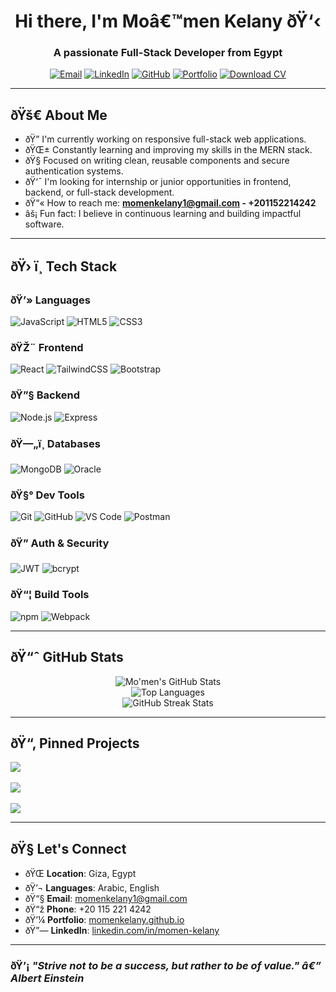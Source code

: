 
<h1 align="center">Hi there, I'm Moâ€™men Kelany ðŸ‘‹</h1>
<h3 align="center">A passionate Full-Stack Developer from Egypt</h3>

<p align="center">
  <a href="mailto:momenkelany1@gmail.com"><img src="https://img.shields.io/badge/-Email-D14836?style=for-the-badge&logo=gmail&logoColor=white" alt="Email"></a>
  <a href="https://www.linkedin.com/in/momen-kelany"><img src="https://img.shields.io/badge/-LinkedIn-0077B5?style=for-the-badge&logo=linkedin&logoColor=white" alt="LinkedIn"></a>
  <a href="https://github.com/momenkelany"><img src="https://img.shields.io/badge/-GitHub-181717?style=for-the-badge&logo=github&logoColor=white" alt="GitHub"></a>
  <a href="https://momenkelany.github.io/Momen-Kelany-Portfolio/"><img src="https://img.shields.io/badge/-Portfolio-000?style=for-the-badge&logo=firefox-browser&logoColor=white" alt="Portfolio"></a>
  <a href="https://drive.google.com/file/d/1skqfLlu3qh3nVVDDBpapbsJGHK2V09hW/view?usp=sharing"><img src="https://img.shields.io/badge/-Download_CV-4CAF50?style=for-the-badge&logo=google-drive&logoColor=white" alt="Download CV"></a>
</p>

---

## ðŸš€ About Me

- ðŸ”­ I'm currently working on responsive full-stack web applications.
- ðŸŒ± Constantly learning and improving my skills in the MERN stack.
- ðŸ§  Focused on writing clean, reusable components and secure authentication systems.
- ðŸ‘¯ I'm looking for internship or junior opportunities in frontend, backend, or full-stack development.
- ðŸ“« How to reach me: **momenkelany1@gmail.com - +201152214242**
- âš¡ Fun fact: I believe in continuous learning and building impactful software.

---

## ðŸ› ï¸ Tech Stack

### ðŸ’» Languages
![JavaScript](https://img.shields.io/badge/-JavaScript-black?style=flat-square&logo=javascript)
![HTML5](https://img.shields.io/badge/-HTML5-E34F26?style=flat-square&logo=html5&logoColor=white)
![CSS3](https://img.shields.io/badge/-CSS3-1572B6?style=flat-square&logo=css3)

### ðŸŽ¨ Frontend
![React](https://img.shields.io/badge/-React-20232A?style=flat-square&logo=react)
![TailwindCSS](https://img.shields.io/badge/-TailwindCSS-38B2AC?style=flat-square&logo=tailwind-css)
![Bootstrap](https://img.shields.io/badge/-Bootstrap-563D7C?style=flat-square&logo=bootstrap)

### ðŸ”§ Backend
![Node.js](https://img.shields.io/badge/-Node.js-339933?style=flat-square&logo=node.js)
![Express](https://img.shields.io/badge/-Express-000000?style=flat-square&logo=express)

### ðŸ—„ï¸ Databases
![MongoDB](https://img.shields.io/badge/-MongoDB-4EA94B?style=flat-square&logo=mongodb)
![Oracle](https://img.shields.io/badge/-Oracle-F80000?style=flat-square&logo=oracle)

### ðŸ§° Dev Tools
![Git](https://img.shields.io/badge/-Git-F05032?style=flat-square&logo=git)
![GitHub](https://img.shields.io/badge/-GitHub-181717?style=flat-square&logo=github)
![VS Code](https://img.shields.io/badge/-VS%20Code-007ACC?style=flat-square&logo=visual-studio-code)
![Postman](https://img.shields.io/badge/-Postman-FF6C37?style=flat-square&logo=postman)

### ðŸ” Auth & Security
![JWT](https://img.shields.io/badge/-JWT-000000?style=flat-square&logo=jsonwebtokens)
![bcrypt](https://img.shields.io/badge/-bcrypt-563D7C?style=flat-square)

### ðŸ“¦ Build Tools
![npm](https://img.shields.io/badge/-npm-CB3837?style=flat-square&logo=npm)
![Webpack](https://img.shields.io/badge/-Webpack-8DD6F9?style=flat-square&logo=webpack)

---

## ðŸ“ˆ GitHub Stats

<p align="center">
  <img src="https://github-readme-stats.vercel.app/api?username=momenkelany&show_icons=true&theme=radical" alt="Mo'men's GitHub Stats"/>
  <br/>
  <img src="https://github-readme-stats.vercel.app/api/top-langs/?username=momenkelany&layout=compact&theme=radical" alt="Top Languages"/>
  <br/>
  <img src="https://github-readme-streak-stats.herokuapp.com/?user=momenkelany&theme=radical" alt="GitHub Streak Stats"/>
</p>

---

## ðŸ“‚ Pinned Projects

<p align="left">
  <a href="https://github.com/momenkelany/Momen-Kelany-Portfolio">
    <img align="center" src="https://github-readme-stats.vercel.app/api/pin/?username=momenkelany&repo=Momen-Kelany-Portfolio&theme=radical" />
  </a>
  <br/><br/>
  <a href="https://github.com/momenkelany/weather-app">
    <img align="center" src="https://github-readme-stats.vercel.app/api/pin/?username=momenkelany&repo=weather-app&theme=radical" />
  </a>
  <br/><br/>
  <a href="https://github.com/momenkelany/TV-Show-Search">
    <img align="center" src="https://github-readme-stats.vercel.app/api/pin/?username=momenkelany&repo=TV-Show-Search&theme=radical" />
  </a>
</p>

---

## ðŸ§­ Let's Connect

- ðŸŒ **Location**: Giza, Egypt  
- ðŸ’¬ **Languages**: Arabic, English  
- ðŸ“§ **Email**: [momenkelany1@gmail.com](mailto:momenkelany1@gmail.com)  
- ðŸ“ž **Phone**: +20 115 221 4242  
- ðŸ’¼ **Portfolio**: [momenkelany.github.io](https://momenkelany.github.io/Momen-Kelany-Portfolio/)  
- ðŸ”— **LinkedIn**: [linkedin.com/in/momen-kelany](https://www.linkedin.com/in/momen-kelany)

---

### ðŸ’¡ *"Strive not to be a success, but rather to be of value." â€” Albert Einstein*

